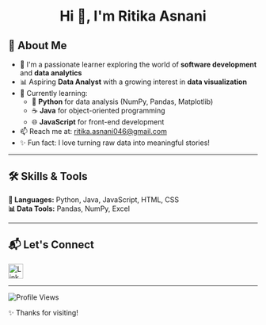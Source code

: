 <h1 align="center">Hi 👋, I'm Ritika Asnani</h1>

<h2>🧠 About Me</h2>

- 🔭 I'm a passionate learner exploring the world of **software development** and **data analytics**
- 📊 Aspiring **Data Analyst** with a growing interest in **data visualization**
- 🌱 Currently learning:
  - 🐍 <b>Python</b> for data analysis (NumPy, Pandas, Matplotlib)
  - ☕ <b>Java</b> for object-oriented programming
  - 🌐 <b>JavaScript</b> for front-end development
- 📫 Reach me at: <a href="mailto:ritika.asnani046@gmail.com">ritika.asnani046@gmail.com</a>
- ✨ Fun fact: I love turning raw data into meaningful stories!

<hr />

<h2>🛠️ Skills & Tools</h2>  

<b>💬 Languages:</b> Python, Java, JavaScript, HTML, CSS  
<b>📊 Data Tools:</b> Pandas, NumPy, Excel  

<hr />

<h2>📬 Let's Connect</h2>

<a href="https://www.linkedin.com/in/ritika-asnani-9b432a285/" target="_blank">
  <img src="https://cdn.jsdelivr.net/gh/devicons/devicon/icons/linkedin/linkedin-original.svg" alt="LinkedIn" width="30" height="30" />
</a>

<hr />

![Profile Views](https://komarev.com/ghpvc/?username=ritika-asnani&color=0A66C2&style=flat)


✨ Thanks for visiting!

